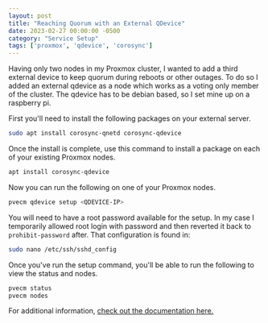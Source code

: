 ```yaml
---
layout: post
title: "Reaching Quorum with an External QDevice"
date: 2023-02-27 00:00:00 -0500
category: "Service Setup"
tags: ['proxmox', 'qdevice', 'corosync']
---
```


Having only two nodes in my Proxmox cluster, I wanted to add a third external device to keep quorum during reboots or other outages. To do so I added an external qdevice as a node which works as a voting only member of the cluster. The qdevice has to be debian based, so I set mine up on a raspberry pi.

<!--more-->

First you'll need to install the following packages on your external server.

```bash
sudo apt install corosync-qnetd corosync-qdevice
```

Once the install is complete, use this command to install a package on each of your existing Proxmox nodes.

```bash
apt install corosync-qdevice
```

Now you can run the following on one of your Proxmox nodes.

```bash
pvecm qdevice setup <QDEVICE-IP>
```

You will need to have a root password available for the setup. In my case I temporarily allowed root login with password and then reverted it back to `prohibit-password` after. That configuration is found in:

```bash
sudo nano /etc/ssh/sshd_config
```

Once you've run the setup command, you'll be able to run the following to view the status and nodes.

```bash
pvecm status
pvecm nodes
```

For additional information, [check out the documentation here.](https://pve.proxmox.com/pve-docs/chapter-pvecm.html#_corosync_external_vote_support)
